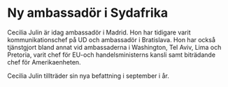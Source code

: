 # Ny ambassadör i Sydafrika

Cecilia Julin är idag ambassadör i Madrid. Hon har tidigare varit kommunikationschef på UD och ambassadör i Bratislava. Hon har också tjänstgjort bland annat vid ambassaderna i Washington, Tel Aviv, Lima och Pretoria, varit chef för EU-och handelsministerns kansli samt biträdande chef för Amerikaenheten.

Cecilia Julin tillträder sin nya befattning i september i år.
